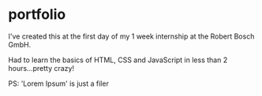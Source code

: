 # portfolio

I've created this at the first day of my 1 week internship at the Robert Bosch GmbH.

Had to learn the basics of HTML, CSS and JavaScript in less than 2 hours...pretty crazy!


PS:
'Lorem Ipsum' is just a filer
